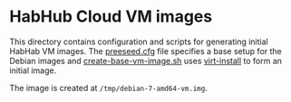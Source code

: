 # HabHub Cloud VM images

This directory contains configuration and scripts for generating initial HabHab
VM images. The [preeseed.cfg](preeseed.cfg) file specifies a base setup for the
Debian images and [create-base-vm-image.sh](create-base-vm-images.sh) uses
[virt-install](http://docs.openstack.org/image-guide/content/virt-install.html)
to form an initial image.

The image is created at ``/tmp/debian-7-amd64-vm.img``.

